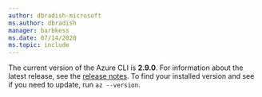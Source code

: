 ```yaml
---
author: dbradish-microsoft
ms.author: dbradish
manager: barbkess
ms.date: 07/14/2020
ms.topic: include
---
```

The current version of the Azure CLI is __2.9.0__. For information about the latest release, see the [release notes](../release-notes-azure-cli.md). To find your installed version and see if you need to update, run `az --version`.
